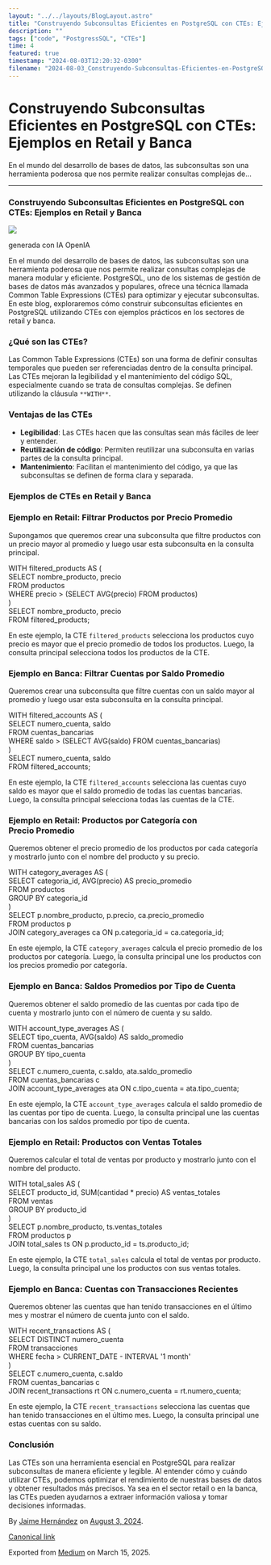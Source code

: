 ```yaml
---
layout: "../../layouts/BlogLayout.astro"
title: "Construyendo Subconsultas Eficientes en PostgreSQL con CTEs: Ejemplos en Retail y Banca"
description: ""
tags: ["code", "PostgressSQL", "CTEs"]
time: 4
featured: true
timestamp: "2024-08-03T12:20:32-0300"
filename: "2024-08-03_Construyendo-Subconsultas-Eficientes-en-PostgreSQL-con-CTEs--Ejemplos-en-Retail-y-Banca-a60c8ae0780a"
---
```


Construyendo Subconsultas Eficientes en PostgreSQL con CTEs: Ejemplos en Retail y Banca
=======================================================================================

En el mundo del desarrollo de bases de datos, las subconsultas son una herramienta poderosa que nos permite realizar consultas complejas de…

* * *

### Construyendo Subconsultas Eficientes en PostgreSQL con CTEs: Ejemplos en Retail y Banca

![](https://cdn-images-1.medium.com/max/800/0*TYMInECvXoCjO5qA)

generada con IA OpenIA

En el mundo del desarrollo de bases de datos, las subconsultas son una herramienta poderosa que nos permite realizar consultas complejas de manera modular y eficiente. PostgreSQL, uno de los sistemas de gestión de bases de datos más avanzados y populares, ofrece una técnica llamada Common Table Expressions (CTEs) para optimizar y ejecutar subconsultas. En este blog, exploraremos cómo construir subconsultas eficientes en PostgreSQL utilizando CTEs con ejemplos prácticos en los sectores de retail y banca.

### ¿Qué son las CTEs?

Las Common Table Expressions (CTEs) son una forma de definir consultas temporales que pueden ser referenciadas dentro de la consulta principal. Las CTEs mejoran la legibilidad y el mantenimiento del código SQL, especialmente cuando se trata de consultas complejas. Se definen utilizando la cláusula `**WITH**`.

### Ventajas de las CTEs

*   **Legibilidad**: Las CTEs hacen que las consultas sean más fáciles de leer y entender.
*   **Reutilización de código**: Permiten reutilizar una subconsulta en varias partes de la consulta principal.
*   **Mantenimiento**: Facilitan el mantenimiento del código, ya que las subconsultas se definen de forma clara y separada.

### Ejemplos de CTEs en Retail y Banca

### Ejemplo en Retail: Filtrar Productos por Precio Promedio

Supongamos que queremos crear una subconsulta que filtre productos con un precio mayor al promedio y luego usar esta subconsulta en la consulta principal.

WITH filtered\_products AS (  
  SELECT nombre\_producto, precio  
  FROM productos  
  WHERE precio \> (SELECT AVG(precio) FROM productos)  
)  
SELECT nombre\_producto, precio  
FROM filtered\_products;

En este ejemplo, la CTE `filtered_products` selecciona los productos cuyo precio es mayor que el precio promedio de todos los productos. Luego, la consulta principal selecciona todos los productos de la CTE.

### Ejemplo en Banca: Filtrar Cuentas por Saldo Promedio

Queremos crear una subconsulta que filtre cuentas con un saldo mayor al promedio y luego usar esta subconsulta en la consulta principal.

WITH filtered\_accounts AS (  
  SELECT numero\_cuenta, saldo  
  FROM cuentas\_bancarias  
  WHERE saldo \> (SELECT AVG(saldo) FROM cuentas\_bancarias)  
)  
SELECT numero\_cuenta, saldo  
FROM filtered\_accounts;

En este ejemplo, la CTE `filtered_accounts` selecciona las cuentas cuyo saldo es mayor que el saldo promedio de todas las cuentas bancarias. Luego, la consulta principal selecciona todas las cuentas de la CTE.

### Ejemplo en Retail: Productos por Categoría con Precio Promedio

Queremos obtener el precio promedio de los productos por cada categoría y mostrarlo junto con el nombre del producto y su precio.

WITH category\_averages AS (  
  SELECT categoria\_id, AVG(precio) AS precio\_promedio  
  FROM productos  
  GROUP BY categoria\_id  
)  
SELECT p.nombre\_producto, p.precio, ca.precio\_promedio  
FROM productos p  
JOIN category\_averages ca ON p.categoria\_id \= ca.categoria\_id;

En este ejemplo, la CTE `category_averages` calcula el precio promedio de los productos por categoría. Luego, la consulta principal une los productos con los precios promedio por categoría.

### Ejemplo en Banca: Saldos Promedios por Tipo de Cuenta

Queremos obtener el saldo promedio de las cuentas por cada tipo de cuenta y mostrarlo junto con el número de cuenta y su saldo.

WITH account\_type\_averages AS (  
  SELECT tipo\_cuenta, AVG(saldo) AS saldo\_promedio  
  FROM cuentas\_bancarias  
  GROUP BY tipo\_cuenta  
)  
SELECT c.numero\_cuenta, c.saldo, ata.saldo\_promedio  
FROM cuentas\_bancarias c  
JOIN account\_type\_averages ata ON c.tipo\_cuenta \= ata.tipo\_cuenta;

En este ejemplo, la CTE `account_type_averages` calcula el saldo promedio de las cuentas por tipo de cuenta. Luego, la consulta principal une las cuentas bancarias con los saldos promedio por tipo de cuenta.

### Ejemplo en Retail: Productos con Ventas Totales

Queremos calcular el total de ventas por producto y mostrarlo junto con el nombre del producto.

WITH total\_sales AS (  
  SELECT producto\_id, SUM(cantidad \* precio) AS ventas\_totales  
  FROM ventas  
  GROUP BY producto\_id  
)  
SELECT p.nombre\_producto, ts.ventas\_totales  
FROM productos p  
JOIN total\_sales ts ON p.producto\_id \= ts.producto\_id;

En este ejemplo, la CTE `total_sales` calcula el total de ventas por producto. Luego, la consulta principal une los productos con sus ventas totales.

### Ejemplo en Banca: Cuentas con Transacciones Recientes

Queremos obtener las cuentas que han tenido transacciones en el último mes y mostrar el número de cuenta junto con el saldo.

WITH recent\_transactions AS (  
  SELECT DISTINCT numero\_cuenta  
  FROM transacciones  
  WHERE fecha \> CURRENT\_DATE \- INTERVAL '1 month'  
)  
SELECT c.numero\_cuenta, c.saldo  
FROM cuentas\_bancarias c  
JOIN recent\_transactions rt ON c.numero\_cuenta \= rt.numero\_cuenta;

En este ejemplo, la CTE `recent_transactions` selecciona las cuentas que han tenido transacciones en el último mes. Luego, la consulta principal une estas cuentas con su saldo.

### Conclusión

Las CTEs son una herramienta esencial en PostgreSQL para realizar subconsultas de manera eficiente y legible. Al entender cómo y cuándo utilizar CTEs, podemos optimizar el rendimiento de nuestras bases de datos y obtener resultados más precisos. Ya sea en el sector retail o en la banca, las CTEs pueden ayudarnos a extraer información valiosa y tomar decisiones informadas.

By [Jaime Hernández](https://medium.com/@devjaime) on [August 3, 2024](https://medium.com/p/a60c8ae0780a).

[Canonical link](https://medium.com/@devjaime/construyendo-subconsultas-eficientes-en-postgresql-con-ctes-ejemplos-en-retail-y-banca-a60c8ae0780a)

Exported from [Medium](https://medium.com) on March 15, 2025.
